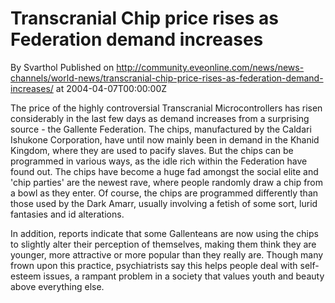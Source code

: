 # Transcranial Chip price rises as Federation demand increases
By Svarthol
Published on http://community.eveonline.com/news/news-channels/world-news/transcranial-chip-price-rises-as-federation-demand-increases/ at 2004-04-07T00:00:00Z

The price of the highly controversial Transcranial Microcontrollers has risen considerably in the last few days as demand increases from a surprising source - the Gallente Federation. The chips, manufactured by the Caldari Ishukone Corporation, have until now mainly been in demand in the Khanid Kingdom, where they are used to pacify slaves. But the chips can be programmed in various ways, as the idle rich within the Federation have found out. The chips have become a huge fad amongst the social elite and 'chip parties' are the newest rave, where people randomly draw a chip from a bowl as they enter. Of course, the chips are programmed differently than those used by the Dark Amarr, usually involving a fetish of some sort, lurid fantasies and id alterations.  
  
 In addition, reports indicate that some Gallenteans are now using the chips to slightly alter their perception of themselves, making them think they are younger, more attractive or more popular than they really are. Though many frown upon this practice, psychiatrists say this helps people deal with self-esteem issues, a rampant problem in a society that values youth and beauty above everything else.

